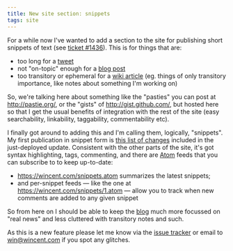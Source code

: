 ```yaml
---
title: New site section: snippets
tags: site
---
```


For a while now I've wanted to add a section to the site for publishing short snippets of text (see [ticket \#1436](/issues/1436)). This is for things that are:

-   too long for a [tweet](/twitter)
-   not "on-topic" enough for a [blog post](/blog)
-   too transitory or ephemeral for a [wiki article](/wiki) (eg. things of only transitory importance, like notes about something I'm working on)

So, we're talking here about something like the "pasties" you can post at <http://pastie.org/>, or the "gists" of <http://gist.github.com/>, but hosted here so that I get the usual benefits of integration with the rest of the site (easy searchability, linkability, taggability, commentability etc).

I finally got around to adding this and I'm calling them, logically, "snippets". My first publication in snippet form is [this list of changes](/snippets/1) included in the just-deployed update. Consistent with the other parts of the site, it's got syntax highlighting, tags, commenting, and there are [Atom](/wiki/Atom) feeds that you can subscribe to to keep up-to-date:

-   <https://wincent.com/snippets.atom> summarizes the latest snippets;
-   and per-snippet feeds — like the one at <https://wincent.com/snippets/1.atom> — allow you to track when new comments are added to any given snippet

So from here on I should be able to keep the [blog](/blog) much more focussed on "real news" and less cluttered with transitory notes and such.

As this is a new feature please let me know via the [issue tracker](/wiki/issue_tracker) or email to <win@wincent.com> if you spot any glitches.
